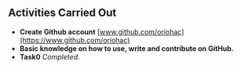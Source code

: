 
## Activities Carried Out

- **Create Github account**  [www.github.com/oriohac](https://www.github.com/oriohac)
- **Basic knowledge on how to use, write and contribute on GitHub.**
- **Task0** *Completed.*